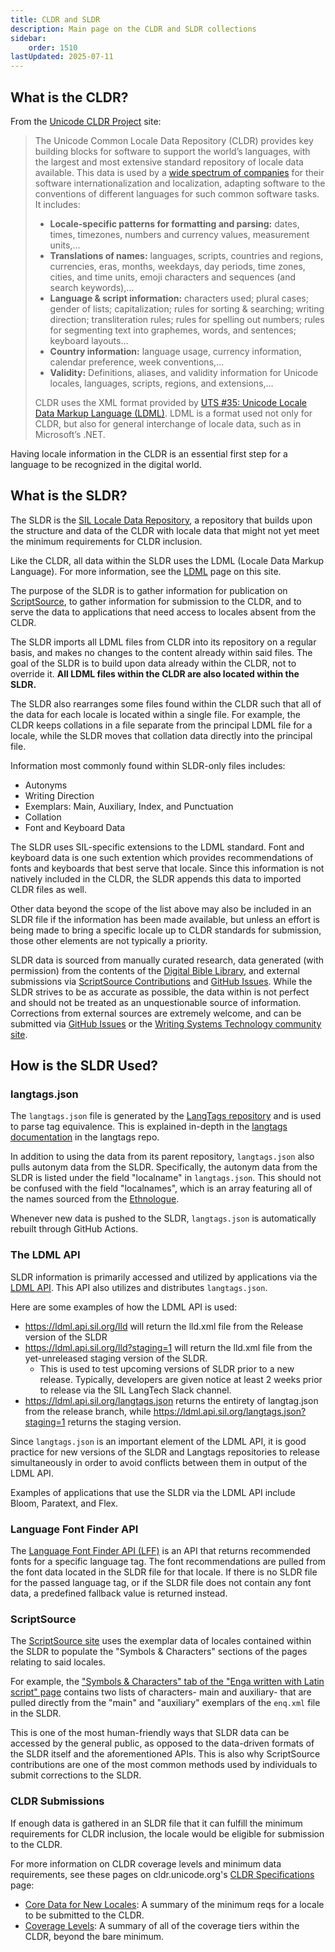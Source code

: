 ```yaml
---
title: CLDR and SLDR
description: Main page on the CLDR and SLDR collections 
sidebar:
    order: 1510
lastUpdated: 2025-07-11
---
```


## What is the CLDR?

From the [Unicode CLDR Project][unicode-cldr-project] site:
 
> The Unicode Common Locale Data Repository (CLDR) provides key building blocks for software to support the world’s languages, with the largest and most extensive standard repository of locale data available. This data is used by a [wide spectrum of companies](https://cldr.unicode.org/#who-uses-cldr) for their software internationalization and localization, adapting software to the conventions of different languages for such common software tasks. It includes:
> 
> - **Locale-specific patterns for formatting and parsing:** dates, times, timezones, numbers and currency values, measurement units,…
> - **Translations of names:** languages, scripts, countries and regions, currencies, eras, months, weekdays, day periods, time zones, cities, and time units, emoji characters and sequences (and search keywords),…
> - **Language & script information:** characters used; plural cases; gender of lists; capitalization; rules for sorting & searching; writing direction; transliteration rules; rules for spelling out numbers; rules for segmenting text into graphemes, words, and sentences; keyboard layouts…
> - **Country information:** language usage, currency information, calendar preference, week conventions,…
> - **Validity:** Definitions, aliases, and validity information for Unicode locales, languages, scripts, regions, and extensions,…
> 
> CLDR uses the XML format provided by [UTS #35: Unicode Locale Data Markup Language (LDML)][uts35]. LDML is a format used not only for CLDR, but also for general interchange of locale data, such as in Microsoft’s .NET.

Having locale information in the CLDR is an essential first step for a language to be recognized in the digital world. 

## What is the SLDR?

The SLDR is the [SIL Locale Data Repository][sldrrepo], a repository that builds upon the structure and data of the CLDR with locale data that might not yet meet the minimum requirements for CLDR inclusion. 

Like the CLDR, all data within the SLDR uses the LDML (Locale Data Markup Language). For more information, see the [LDML][ldml] page on this site. 

The purpose of the SLDR is to gather information for publication on [ScriptSource][scriptsource], to gather information for submission to the CLDR, and to serve the data to applications that need access to locales absent from the CLDR.

The SLDR imports all LDML files from CLDR into its repository on a regular basis, and makes no changes to the content already within said files. The goal of the SLDR is to build upon data already within the CLDR, not to override it. **All LDML files within the CLDR are also located within the SLDR.** 

The SLDR also rearranges some files found within the CLDR such that all of the data for each locale is located within a single file. For example, the CLDR keeps collations in a file separate from the principal LDML file for a locale, while the SLDR moves that collation data directly into the principal file.  

Information most commonly found within SLDR-only files includes:
- Autonyms
- Writing Direction
- Exemplars: Main, Auxiliary, Index, and Punctuation
- Collation
- Font and Keyboard Data

The SLDR uses SIL-specific extensions to the LDML standard. Font and keyboard data is one such extention which provides recommendations of fonts and keyboards that best serve that locale. Since this information is not natively included in the CLDR, the SLDR appends this data to imported CLDR files as well. 

Other data beyond the scope of the list above may also be included in an SLDR file if the information has been made available, but unless an effort is being made to bring a specific locale up to CLDR standards for submission, those other elements are not typically a priority.

SLDR data is sourced from manually curated research, data generated (with permission) from the contents of the [Digital Bible Library][dbl], and external submissions via [ScriptSource Contributions][scrsourcontr] and [GitHub Issues][sldrissues]. While the SLDR strives to be as accurate as possible, the data within is not perfect and should not be treated as an unquestionable source of information. Corrections from external sources are extremely welcome, and can be submitted via [GitHub Issues][sldr-github-issues] or the [Writing Systems Technology community site][comsite]. 

## How is the SLDR Used?

### langtags.json

The `langtags.json` file is generated by the [LangTags repository][langtag] and is used to parse tag equivalence. This is explained in-depth in the [langtags documentation][langtags-md] in the langtags repo. 

In addition to using the data from its parent repository, `langtags.json` also pulls autonym data from the SLDR. Specifically, the autonym data from the SLDR is listed under the field "localname" in `langtags.json`. This should not be confused with the field "localnames", which is an array featuring all of the names sourced from the [Ethnologue][ethnologue]. 

Whenever new data is pushed to the SLDR, `langtags.json` is automatically rebuilt through GitHub Actions. 

### The LDML API

SLDR information is primarily accessed and utilized by applications via the [LDML API][ldmlapi]. This API also utilizes and distributes `langtags.json`.

Here are some examples of how the LDML API is used:
- https://ldml.api.sil.org/lld will return the lld.xml file from the Release version of the SLDR
- https://ldml.api.sil.org/lld?staging=1 will return the lld.xml file from the yet-unreleased staging version of the SLDR. 
  - This is used to test upcoming versions of SLDR prior to a new release. Typically, developers are given notice at least 2 weeks prior to release via the SIL LangTech Slack channel. 
- https://ldml.api.sil.org/langtags.json  returns the entirety of langtag.json from the release branch, while https://ldml.api.sil.org/langtags.json?staging=1 returns the staging version.

Since `langtags.json` is an important element of the LDML API, it is good practice for new versions of the SLDR and Langtags repositories to release simultaneously in order to avoid conflicts between them in output of the LDML API. 

Examples of applications that use the SLDR via the LDML API include Bloom, Paratext, and Flex. 

### Language Font Finder API

The [Language Font Finder API (LFF)][lff] is an API that returns recommended fonts for a specific language tag. The font recommendations are pulled from the font data located in the SLDR file for that locale. If there is no SLDR file for the passed language tag, or if the SLDR file does not contain any font data, a predefined fallback value is returned instead. 

### ScriptSource

The [ScriptSource site][scriptsource] uses the exemplar data of locales contained within the SLDR to populate the "Symbols & Characters" sections of the pages relating to said locales. 

For example, the ["Symbols & Characters" tab of the "Enga written with Latin script" page][scriptsource-example] contains two lists of characters- main and auxiliary- that are pulled directly from the "main" and "auxiliary" exemplars of the `enq.xml` file in the SLDR. 

This is one of the most human-friendly ways that SLDR data can be accessed by the general public, as opposed to the data-driven formats of the SLDR itself and the aforementioned APIs. This is also why ScriptSource contributions are one of the most common methods used by individuals to submit corrections to the SLDR. 

### CLDR Submissions

If enough data is gathered in an SLDR file that it can fulfill the minimum requirements for CLDR inclusion, the locale would be eligible for submission to the CLDR. 

For more information on CLDR coverage levels and minimum data requirements, see these pages on cldr.unicode.org's [CLDR Specifications][cldrspec] page:
- [Core Data for New Locales][core-data]: A summary of the minimum reqs for a locale to be submitted to the CLDR.
- [Coverage Levels][coverage]: A summary of all of the coverage tiers within the CLDR, beyond the bare minimum. 


[uts35]: https://www.unicode.org/reports/tr35/
[ldml]: /topics/writingsystems/ldml
[sldrrepo]: https://github.com/silnrsi/sldr
[scriptsource]: https://scriptsource.org
[dbl]: https://thedigitalbiblelibrary.org/ 
[sldrissues]: https://github.com/silnrsi/sldr/issues
[scrsourcontr]: https://scriptsource.org/entry/tx7kq3wgzd
[ldmlapi]: https://ldml.api.sil.org/
[langtag]: /topics/writingsystems/language-tagging
[lff]: https://github.com/silnrsi/langfontfinder/tree/main
[cldrspec]: https://cldr.unicode.org/index/cldr-spec
[ethnologue]: https://www.ethnologue.com/
[core-data]: https://cldr.unicode.org/index/cldr-spec/core-data-for-new-locales
[coverage]: https://cldr.unicode.org/index/cldr-spec/coverage-levels
[scriptsource-example]: https://scriptsource.org/cms/scripts/page.php?item_id=wrSys_detail_sym&uid=rfsnw2cbyd
[langtags-md]: https://github.com/silnrsi/langtags/blob/master/doc/langtags.md
[sldr-github-issues]: https://github.com/silnrsi/sldr/issues
[comsite]: https://community.software.sil.org/c/writing-systems/47
[unicode-cldr-project]: https://cldr.unicode.org/
